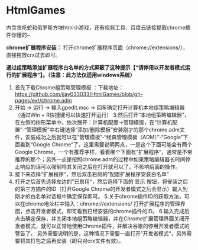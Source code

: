 # HtmlGames
内含贪吃蛇和俄罗斯方块html小游戏，还有视频工具、百度云链接提取chrome插件你懂的~

<b>chrome扩展程序安装：</b>
打开chrome扩展程序页面（chrome://extensions/），直接拖放crx过去即可。

<b>通过组策略添加扩展程序白名单的方式屏蔽了这种提示【“请停用以开发者模式运行的扩展程序”】。（注意：此方法仅适用windows系统）</b>
1. 首先下载Chrome组策略管理模板 ：下载地址：https://github.com/jjay033033/HtmlGames/blob/gh-pages/ext/chrome.adm 
2. 开始 -> 运行 -> 输入gpedit.msc -> 回车确定打开计算机本地组策略编辑器（通过Win + R快捷键可以快速打开运行）
3.然后打开“本地组策略编辑器”，在左侧的树形菜单中，依次展开：计算机配置->管理模版，在“计算机配置”-“管理模板”中右键选择“添加/删除模板”安装刚才的那个chrome.adm文件，安装成功之后就可以在“管理模板”-“经典管理模板（ADM）”-“Google”下面看到“Google Chrome”了。这里需要说明两点，一是这个下面可能会有两个Google Chrome，一个有推荐字样，看看哪个下面有“扩展程序”，通常是不带推荐的那个；另外一点是按照chrome.adm的过程中如果策略编辑器长时间停止响应的话可以强制将其关闭之后在打开就可以了，不影响后面的操作。 
3. 接下来选择“扩展程序”，然后双击右侧的“配置扩展程序安装白名单”
4. 打开之后首先选择左边的”已启用“，然后选择下面的 显示 按钮，将安装之后的第三方插件的ID（打开Google Chrome的开发者模式之后会显示）输入到刚才的白名单对话框中确定保存即可。
5.关于chrome插件ID的获取方法，可以在chrome地址栏中输入：chrome://extensions/ 打开扩展程序的管理界面，点击开发者模式，即可看到已经安装的chrome插件的ID。
6.输入完成后点击确定保存，并关闭本地组策略编辑器，并在Chrome扩展管理界面关闭开发者模式，就可以正常地使用Chrome插件，并解决谷歌的停用开发者模式的警告了。
另外需要说明的是，这种情况下需要一直打开”开发者模式“，另外需要将其打包之后再安装（即只对crx文件有效）。
